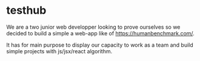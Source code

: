 # testhub

We are a two junior web developper looking to prove ourselves so we decided to build a simple a web-app like of https://humanbenchmark.com/.

It has for main purpose to display our capacity to work as a team and build simple projects with js/jsx/react algorithm.

